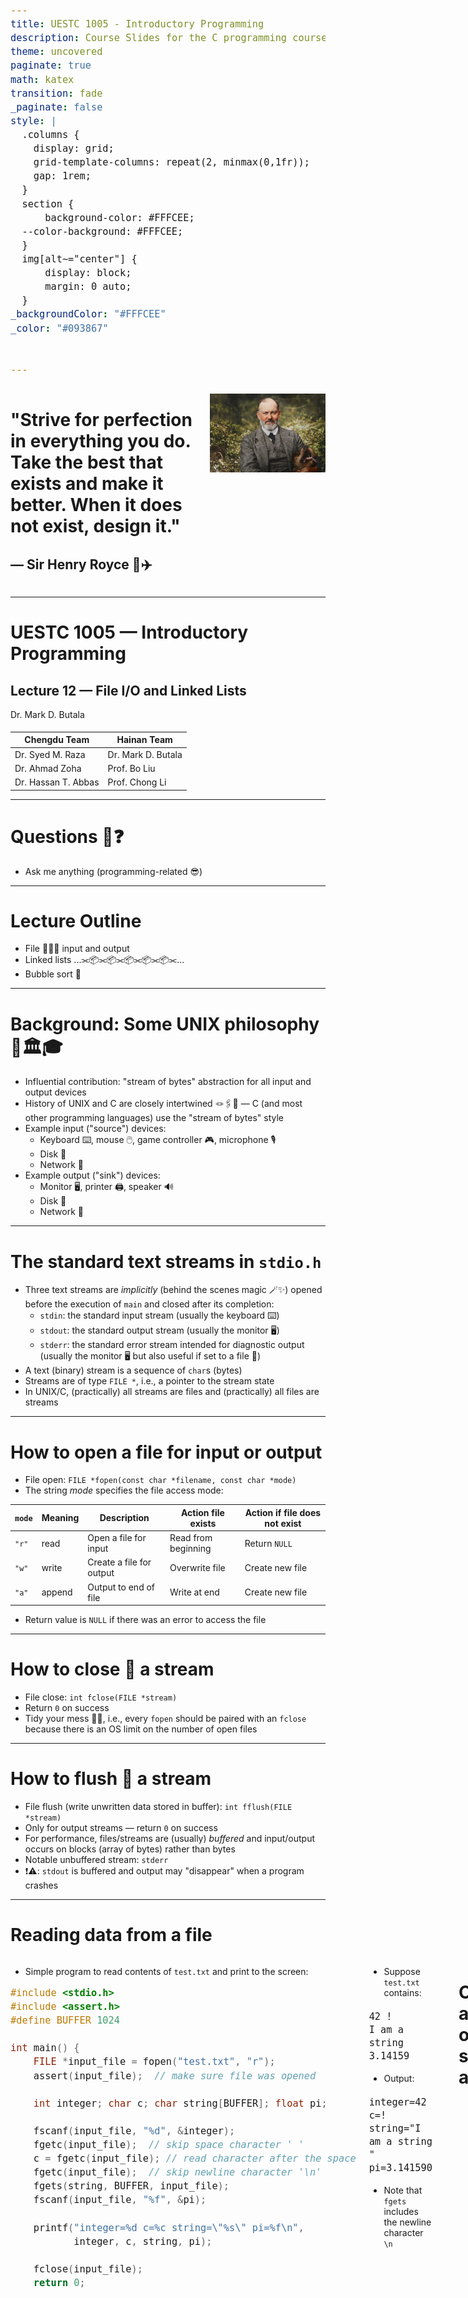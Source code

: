 ```yaml
---
title: UESTC 1005 - Introductory Programming
description: Course Slides for the C programming course - Lecture 11 - Structures and Bit Manipulation
theme: uncovered
paginate: true
math: katex
transition: fade
_paginate: false
style: |
  .columns {
    display: grid;
    grid-template-columns: repeat(2, minmax(0,1fr));
    gap: 1rem;
  }
  section {
      background-color: #FFFCEE;
  --color-background: #FFFCEE;
  }
  img[alt~="center"] {
      display: block;
      margin: 0 auto;
  }
_backgroundColor: "#FFFCEE"
_color: "#093867"


---
```


<!-- ![bg right:34% Sir Henry Royce](../assets/sir-henry-royce.jpg) -->

<!-- # "Strive for perfection in everything you do. Take the best that exists and make it better. When it does not exist, design it." -->

<!-- ## &mdash; Sir Henry Royce  🚗✈️ -->


<div class="columns">

<div>

# "Strive for perfection in everything you do. Take the best that exists and make it better. When it does not exist, design it."
## &mdash; Sir Henry Royce  🚗✈️

</div>

<div>

![Sir Henry Royce](../assets/sir-henry-royce.jpg)

</div>

</div>

---

<!-- _header: ![h:5em](../assets/UoG_keyline.svg) -->

# UESTC 1005 — Introductory Programming

<h2>Lecture 12 &mdash; File I/O and Linked Lists</h2>

Dr. Mark D. Butala

<!-- transition: fade -->
<!-- <style scoped>a { color: #eee; }</style> -->

<!-- This is presenter note. You can write down notes through HTML comment. -->

<style scoped>
    .team-table {
        .bottom: 1%;
    }
</style>

<div align="center">
<p style="margin-bottom:0.5cm;">

| Chengdu Team | Hainan Team |
|--------------|-------------|
| Dr. Syed M. Raza | Dr. Mark D. Butala |
| Dr. Ahmad Zoha | Prof. Bo Liu |
| Dr. Hassan T. Abbas | Prof. Chong Li |

</p>
</div>

---

# Questions 🙋❓

- Ask me anything (programming-related 😎)

---

# Lecture Outline

- File 💾📀💽 input and output
- Linked lists  ...⫘📦⫘📦⫘📦⫘📦⫘📦⫘...
- Bubble sort 🫧

---

# Background: Some UNIX philosophy 🧐🏛🎓

- Influential contribution: "stream of bytes" abstraction for all input and output devices
- History of UNIX and C are closely intertwined 🪢🖇️💞 &mdash; C (and most other programming languages) use the "stream of bytes" style
- Example input ("source") devices:
  + Keyboard ⌨️, mouse 🖱️, game controller 🎮, microphone 🎙️
  + Disk 💾
  + Network 📡
- Example output ("sink") devices:
  + Monitor 🖥️, printer 🖨️, speaker 🔊
  + Disk 💾
  + Network 📡


---

# The standard text streams in `stdio.h`

- Three text streams are *implicitly* (behind the scenes magic 🪄✨) opened before the execution of `main` and closed after its completion:
  + `stdin`: the standard input stream (usually the keyboard ⌨️)
  + `stdout`: the standard output stream (usually the monitor 🖥️)
  + `stderr`: the standard error stream intended for diagnostic output (usually the monitor 🖥️ but also useful if set to a file 💾)
- A text (binary) stream is a sequence of `char`s (bytes)
- Streams are of type `FILE *`, i.e., a pointer to the stream state
- In UNIX/C, (practically) all streams are files and (practically) all files are streams


---

# How to open a file for input or output

- File open: `FILE *fopen(const char *filename, const char *mode)`
- The string *mode* specifies the file access mode:

| `mode` | Meaning | Description              | Action file exists  | Action if file does not exist |
|--------|---------|--------------------------|---------------------|-------------------------------|
| `"r"`  | read    | Open a file for input    | Read from beginning | Return `NULL`                 |
| `"w"`  | write   | Create a file for output | Overwrite file      | Create new file               |
| `"a"`  | append  | Output to end of file    | Write at end        | Create new file               |

- Return value is `NULL` if there was an error to access the file

---

# How to close 🚪 a stream

- File close: `int fclose(FILE *stream)`
- Return `0` on success
- Tidy your mess 🧹💩, i.e., every `fopen` should be paired with an `fclose` because there is an OS limit on the number of open files


---

# How to flush 🚽 a stream

- File flush (write unwritten data stored in buffer): `int fflush(FILE *stream)`
- Only for output streams &mdash; return `0` on success
- For performance, files/streams are (usually) *buffered* and input/output occurs on blocks (array of bytes) rather than bytes
- Notable unbuffered stream: `stderr`
- ❗⚠️: `stdout` is buffered and output may "disappear" when a program crashes

---

# Reading data from a file

<div class="columns">

<div>

- Simple program to read contents of `test.txt` and print to the screen:

```C
#include <stdio.h>
#include <assert.h>
#define BUFFER 1024

int main() {
    FILE *input_file = fopen("test.txt", "r");
    assert(input_file);  // make sure file was opened

    int integer; char c; char string[BUFFER]; float pi;

    fscanf(input_file, "%d", &integer);
    fgetc(input_file);  // skip space character ' '
    c = fgetc(input_file); // read character after the space
    fgetc(input_file);  // skip newline character '\n'
    fgets(string, BUFFER, input_file);
    fscanf(input_file, "%f", &pi);

    printf("integer=%d c=%c string=\"%s\" pi=%f\n",
           integer, c, string, pi);

    fclose(input_file);
    return 0;
```

</div>

<div>

- Suppose `test.txt` contains:
```
42 !
I am a string
3.14159
```

- Output:

```
integer=42 c=! string="I am a string
" pi=3.141590
```

- Note that `fgets` includes the newline character `\n`

</div>


---

# Calculate average of scores stored in a file

``` c
#include <stdio.h>
#include <assert.h>

int main() {
    unsigned N = 0, score, total = 0;
    FILE *fptr = fopen("scores.txt", "r");
    assert(fptr);
    // feof returns non-zero when the end of the file has
    // been reached
    while (!feof(fptr)) {
        fscanf(fptr, "%u", &score);
        total += score;
        N++;
    }
    printf("Average = %.2lf%%\n", (double) total / N);
    fclose(fptr);
    return 0;
}
```

---

# Write pagoda (塔) art to a file (or to the screen)

``` c
#include <stdio.h>
#include <stdlib.h>
#include <assert.h>
// begin magic :)
// Adapted from https://codegolf.stackexchange.com/questions/50625/ascii-art-of-the-day-3-chinese-shrines
// THIS IS AWFUL CODE --- DON'T WRITE CODE LIKE THIS!  My eyes feel like they are bleeding!
// This code has been written for "code golf" 🏌⛳, a competition where the shortest code wins
int d,i,w;  char s[1<<24];  FILE *FPTR = NULL;
int v(int i, int j){s[w-i]=".|]\\#/"[j%7];s[w+i]=".|[/#\\"[j%7]; while(i--)s[w-i]=s[w+i]="# _-"[j/7];return 0;}
int m(int _){return v(w,13);}
int p(int _){fputs(s+1, FPTR);return fputc('\n',FPTR);}
void shrine(int l){d=l>3?3:l;m(w=l*2+6);p(v(0,0));
    for(v(0,1);i++<=l;v(i*2+2,17))p(0),v(i*2+3,7),m(p(v(i,2)));v(l+2,2);p(v(d,21));
    for(m(i=w-3);i>d+1;i-=3)v(i,15);p(v(d,8));p(v(d,15));v(w-3,4);m(p(v(d,19)));p(v(d+1,15));p(v(d+2,19));}
// end magic :)

int main(int argc, char const *argv[]) {
    switch (argc) {
        case 2: FPTR = stdout; break;
        case 3: FPTR = fopen(argv[2], "w"); break;
        default: printf("Usage: %s <size> [<filename>]\n", argv[0]); assert(0);
    }
    assert(FPTR);
    int n = atoi(argv[1]);
    shrine(n);
    fclose(FPTR);
    return 0;
}
```

---

# Write pagoda (塔) art to a file (or to the screen)

- Suppose the former program is compiled and run as `./pagoda 6 pagoda.txt`
- Contents of `pagoda.txt`:

<style scoped>
    pre {
        font-size: 12px;
    }
</style>

```
                 .
                 |
            .   ]#[   .
             \_______/
          .    ]###[    .
           \___________/
        .     ]#####[     .
         \_______________/
      .      ]#######[      .
       \___________________/
    .       ]#########[       .
     \_______________________/
  .        ]###########[        .
   \___________________________/
.         ]#############[         .
 \_______]####.-----.####[_______/
  |__|__|__|__|     |__|__|__|__|
  |__|__|__|__|_____|__|__|__|__|
  ############/_____\############
             |_______|
            /_________\
```

- Running as `./pagoda 6` produces the same output on the screen

---


# Summary of standard input/output functions 📝

<div align="center">


| Function           | Description                       |
|--------------------|-----------------------------------|
| `fopen`/`fclose`   | Open/close a file                 |
| `fflush`           | Flush output stream               |
| `feof`             | Has the end-of-file been reached? |
| `fgetc`/`fputc`    | Read/write a `char`               |
| `fgets`/`fputs`    | Read/write a string               |
| `fscanf`/`fprintf` | Formatted read/write              |

</div>

- `printf(...)` and `scanf(...)` are equivalent to `fprintf(stdout, ...)` and `fscanf(stdin, ...)`, respectively

</div>


---

# <!--fit--> <span style="color:white">Linked Lists</span>

![bg opacity:100% decorative background](../assets/gradient.jpg)


---

# What is the purpose of a linked list? 🤔

- An array stores a *fixed* number of elements of the same type
- Potential issues with arrays: what if
  - the array size is unknown at compile-time?
  - the array size needs to change over time?
  - an element must be inserted or removed?
- Potential solution: `malloc` / `free` and copy array contents as necessary
  - But this can be computationally wasteful! 🚮

---

# Nodes 📦 and links 🔗

- A linked list *node* stores two things:
  - A value
  - A pointer (the link) to the next node in the linked list
- Example definition of a node:
``` c
struct IntNode {
    int value;
    struct IntNode *next;
}
```

---

# Example definition of a linked list

<style scoped>
    pre {
        font-size: 18px;
    }
</style>


<div align="center">

![width:20cm](figures/linked_list/linked_list.png)

</div>

``` c
#include <stdio.h>
#include <stdlib.h>

struct IntNode {
  int value;
  struct IntNode *next;
};

int main() {
  struct IntNode node1 = {12, NULL};
  struct IntNode node2 = {99, NULL};
  struct IntNode node3 = {37, NULL};
  node1.next = &node2;
  node2.next = &node3;
  struct IntNode *HEAD = &node1;

  return 0;
}
```

</div>

---

# Example of linked list traversal 🚶‍♂️🚶‍♂️🚶‍♂️

<style scoped>
    pre {
        font-size: 18px;
    }
</style>


- Example linked list:

<div align="center">

![width:20cm](figures/linked_list/linked_list.png)

</div>

- Code to traverse (walk across) the linked list values:

``` c
// for loop to traverse the linked list
for (const struct IntNode *ptr = HEAD; ptr != NULL; ptr = ptr->next) {
    printf("%d\n", ptr->value);
}
```

- Output:

```
12
99
37
```

---

# Linked list node insertion  📦⫘📦⫘📦 + 🎁

- Nodes can be easily inserted into a linked list 🏅
- Declaration of the insert function:
  - `node_ptr`: list node to insert a new link in the chain
  - `value`: data to store in the new node
  - The function returns a pointer to the new list node
``` c
struct IntNode *insertNode(struct IntNode *node_ptr, int value)
```
- Common insertion points:
  - `node_ptr = HEAD`: insert at the beginning
  - `node_ptr = TAIL`: insert at the end

---

# Linked list node insertion: 1) memory allocation

<div align="center">

![height:5cm](figures/linked_list/linked_list_insert1.png)

</div>


<div align="center">

![width:17cm](figures/linked_list/code/ll_insert1.tex.png)

</div>


---

# Linked list node insertion: 2) assign `new_node` link

<div align="center">

![height:5cm](figures/linked_list/linked_list_insert2.png)

</div>


<div align="center">

![width:17cm](figures/linked_list/code/ll_insert2.tex.png)

</div>


---

# Linked list node insertion: 3) assign `node_ptr` link

<div align="center">

![height:5cm](figures/linked_list/linked_list_insert3.png)

</div>


<div align="center">

![width:17cm](figures/linked_list/code/ll_insert3.tex.png)

</div>


---

# Linked list node insertion: example

- Recreation of "Example definition of linked list" using `insertNode`:

``` c
int main() {
    struct IntNode *HEAD = NULL, *TAIL = NULL, *node99 = NULL;

    HEAD = TAIL = insertNode(NULL, 12);
    node99 = TAIL = insertNode(TAIL, 99);
    TAIL = insertNode(TAIL, 37);
    TAIL = insertNode(TAIL, 42);

    printfLL(HEAD);                    // output: 12 99 37 42
    insertNode(node99, -1);
    printfLL(HEAD);                    // output: 12 99 -1 37 42

    return 0;
}
```

- How would you implement `printLL`?

---

# Remember to tidy your mess! ♻️🚮🧹
- The `insertNode` function uses `malloc` &mdash; every `malloc` must have a corresponding call to `free`

``` c
void freeLL(struct IntNode **node_ptr_ptr) {
    struct IntNode *node_ptr = *node_ptr_ptr;
    while (node_ptr != NULL) {
        struct IntNode *next_node_ptr = node_ptr->next;
        free(node_ptr);
        node_ptr = next_node_ptr;
    }
    *node_ptr_ptr = NULL;
}
```
- The function takes a `struct IntNode **` as input, i.e., a *pointer to a pointer* 🤯
- The final line `*node_ptr_ptr = NULL;` assigns the input pointer to `NULL`

---

# The linked list data structure  📐👷🏻‍️🏗️
- A *data structure* builds upon simple, primitive data types (e.g., integer, floating point number, string)
- The goal 🎯: clear and clean data representation and programming interface:
  + Retrieve list element value
  + Append to end of list
  + Insert / delete list element
  + Join two lists
  + Free allocated memory
- Frees the programmer to focus on higher level tasks 🚀


---

# Brief introduction to "big $O$ notation"

- How does run-time ⏰ or memory usage 💾 scale as the input size becomes "large"?
- Provides a way to compare and contrast different data structure and algorithms

<div align="center">

![width:15cm](assets/big_O.png)

</div>

---

# Dynamic array implementation performance

- A dynamic array is an *abstract data type* that supports variable size, random access, and element insertion/deletion

|             | Index  | Mutate beginning / end | Mutate middle | Excess space (average) |
|-------------|--------|------------------------|---------------|------------------------|
| Array       | $O(1)$ | $O(n)$                 | $O(n)$        | 0                      |
| Linked list | $O(n)$ | $O(1)$                 | $O(n)$        | $O(n)$                 |

- Index: get or set the $n$ th element
- Mutate: insert/delete element to/from dynamic array
- Excess space: memory overhead (storing `next` for linked list)


---

# <!--fit--> <span style="color:white">Bubble Sort: A simple sorting algorithm</span>

![bg opacity:100% decorative background](../assets/gradient.jpg)


---

# Bubble sort 🫧

<div align="center">

![](assets/Bubble-sort-example-300px.gif)
(https://en.wikipedia.org/wiki/Bubble_sort)

</div>

- In bubble sort, small values "bubble" to the top and large values "sink" to the bottom
- The algorithm: set `i=0` and `N_i = N - 1` where `N` is the length of the list
  + If `value[i]` is greater than `value[i+1]` then swap the values
  + Increment `i++` and stop when `i > N_i - 1`
- The largest value encounterd will now appear at index `N_i`
- Set `i=0`, decrement `N_i--`, and repeat until no swap occurs

---

# Bubble sort implementation 👨‍💻

``` c
void sortLL(struct IntNode *head, unsigned int length) {
    assert(head != NULL);
    int swap_occurred;
    unsigned int N_i = length;
    do {
        swap_occurred = 0;
        struct IntNode *node = head;
        for (unsigned int i = 0; i < N_i - 1; i++, node = node->next) {
            if (node->value > node->next->value) {
                swapInt(&node->value, &node->next->value);
                swap_occurred = 1;
            }
        }
        N_i--;
    } while (swap_occurred);
}
```

---

# Bubble sort performance

- Bubble sort is said to have $O(N^2)$ complexity
  + For each element in the list, do operations on the remaining elements
  + Double the list length and bubble sort takes $4\times$ as long ⏱😬
- More complex sorting algorithms, e.g., quicksort, have $O(N \log N)$ performance
- Donald Knuth, *The Art of Computer Programming*, "the bubble sort seems to have nothing to recommend it, except a catchy name and the fact that it leads to some interesting theoretical problems" 🔥🤣

---

# Next Up ⏭️

- Tutorial  👨‍🏫
- Exam preparation  🖊️📖✏️📚
- Bring questions 🤔💭 and get answers 🤩!
